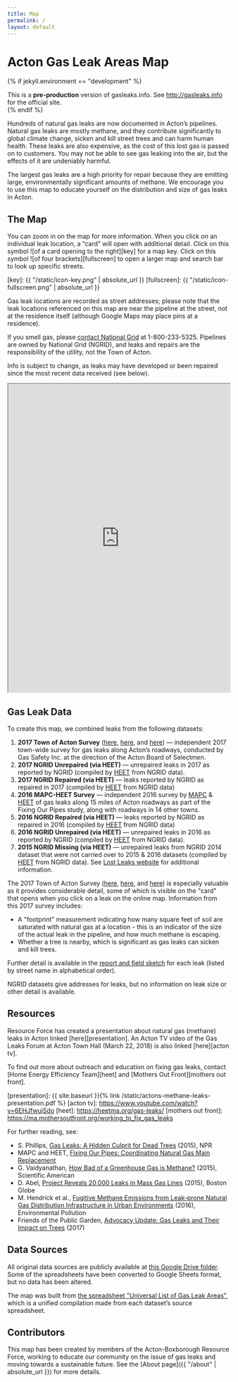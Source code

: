```yaml
---
title: Map
permalink: /
layout: default
---
```


# Acton Gas Leak Areas Map

{% if jekyll.environment == "development" %}

<div class="alert alert-danger" role="alert">
This is a <strong>pre-production</strong> version of gasleaks.info. See <a href="http://gasleaks.info">http://gasleaks.info</a> for the official site.
</div>
{% endif %}

Hundreds of natural gas leaks are now documented in Acton’s pipelines. Natural gas leaks are mostly methane, and they contribute significantly to global climate change, sicken and kill street trees and can harm human health. These leaks are also expensive, as the cost of this lost gas is passed on to customers. You may not be able to see gas leaking into the air, but the effects of it are undeniably harmful.

The largest gas leaks are a high priority for repair because they are emitting large, environmentally significant amounts of methane. We encourage you to use this map to educate yourself on the distribution and size of gas leaks in Acton.

<div markdown="1" class="p-3 text-light bg-dark rounded mb-3">

## The Map

You can zoom in on the map for more information. When you click on an individual leak location, a “card” will open with additional detail. Click on this symbol ![of a card opening to the right][key] for a map key. Click on this symbol ![of four brackets][fullscreen] to open a larger map and search bar to look up specific streets.

[key]: {{ "/static/icon-key.png" | absolute_url }}
[fullscreen]: {{ "/static/icon-fullscreen.png" | absolute_url }}

Gas leak locations are recorded as street addresses; please note that the leak locations referenced on this map are near the pipeline at the street, not at the residence itself (although Google Maps may place pins at a residence).

If you smell gas, please [contact National Grid](https://www.nationalgridus.com/MA-Home/Safety/Report-a-gas-emergency) at 1-800-233-5325. Pipelines are owned by National Grid (NGRID), and leaks and repairs are the responsibility of the utility, not the Town of Acton.

Info is subject to change, as leaks may have developed or been repaired since the most recent data received (see below).

<iframe src="https://www.google.com/maps/d/u/0/embed?mid=1EEhfSDBsQtq_CUSInLth2JPRpEh3ejaf" width="100%" height="700px" class="rounded"></iframe>
</div>

## Gas Leak Data

To create this map, we combined leaks from the following datasets:

1.  **2017 Town of Acton Survey** ([here][town of acton report], [here][town of acton data], and [here][town of acton leak reports]) — independent 2017 town-wide survey for gas leaks along Acton’s roadways, conducted by Gas Safety Inc. at the direction of the Acton Board of Selectmen.
2.  **2017 NGRID Unrepaired (via HEET)** — unrepaired leaks in 2017 as reported by NGRID (compiled by [HEET][heet squeaky leak] from NGRID data).
3.  **2017 NGRID Repaired (via HEET)** — leaks reported by NGRID as repaired in 2017 (compiled by [HEET][heet squeaky leak] from NGRID data)
4.  **2016 MAPC-HEET Survey** — independent 2016 survey by [MAPC](https://www.mapc.org/) & [HEET][heet squeaky leak] of gas leaks along 15 miles of Acton roadways as part of the Fixing Our Pipes study, along with roadways in 14 other towns.
5.  **2016 NGRID Repaired (via HEET)** — leaks reported by NGRID as repaired in 2016 (compiled by [HEET][heet squeaky leak] from NGRID data)
6.  **2016 NGRID Unrepaired (via HEET)** — unrepaired leaks in 2016 as reported by NGRID (compiled by [HEET][heet squeaky leak] from NGRID data).
7.  **2015 NGRID Missing (via HEET)** — unrepaired leaks from NGRID 2014 dataset that were not carried over to 2015 & 2016 datasets (compiled by [HEET][heet squeaky leak] from NGRID data). See [Lost Leaks website](http://lostleaks.csail.mit.edu/) for additional information.

The 2017 Town of Acton Survey ([here][town of acton report], [here][town of acton data], and [here][town of acton leak reports]) is especially valuable as it provides considerable detail, some of which is visible on the "card" that opens when you click on a leak on the online map. Information from this 2017 survey includes:

- A "footprint" measurement indicating how many square feet of soil are saturated with natural gas at a location - this is an indicator of the size of the actual leak in the pipeline, and how much methane is escaping.
- Whether a tree is nearby, which is significant as gas leaks can sicken and kill trees.

Further detail is available in the [report and field sketch][town of acton leak reports] for each leak (listed by street name in alphabetical order).

NGRID datasets give addresses for leaks, but no information on leak size or other detail is available.

[heet squeaky leak]: https://www.heetma.org/squeaky-leak/natural-gas-leaks-maps/
[town of acton report]: https://drive.google.com/open?id=0BxvhjeQ0TJG_THdnWjI3VU1KaV9CcXNyVzFXVG9sR18tT3cw
[town of acton data]: https://drive.google.com/open?id=1nV2a3OB_r-Emk_Xo2kaxILuWLnn1_I8hwTTdMgnNQ48
[town of acton leak reports]: https://drive.google.com/file/d/1ePh0lHJYezPXJf7OR0eT9iEuPEnbpcB0/view

## Resources

Resource Force has created a presentation about natural gas (methane) leaks in Acton linked [here][presentation]. An Acton TV video of the Gas Leaks Forum at Acton Town Hall (March 22, 2018) is also linked [here][acton tv].

To find out more about outreach and education on fixing gas leaks, contact [Home Energy Efficiency Team][heet] and [Mothers Out Front][mothers out front].

[presentation]: {{ site.baseurl }}{% link /static/actons-methane-leaks-presentation.pdf %}
[acton tv]: https://www.youtube.com/watch?v=6EHJfwujSdo
[heet]: https://heetma.org/gas-leaks/
[mothers out front]: https://ma.mothersoutfront.org/working_to_fix_gas_leaks

For further reading, see:

- S. Phillips, [Gas Leaks: A Hidden Culprit for Dead Trees](https://stateimpact.npr.org/pennsylvania/2015/11/27/gas-leaks-a-hidden-culprit-for-dead-trees/) (2015), NPR
- MAPC and HEET, [Fixing Our Pipes: Coordinating Natural Gas Main Replacement](http://fixourpipes.org/)
- G. Vaidyanathan, [How Bad of a Greenhouse Gas is Methane?](https://www.scientificamerican.com/article/how-bad-of-a-greenhouse-gas-is-methane/) (2015), Scientific American
- D. Abel, [Project Reveals 20,000 Leaks in Mass Gas Lines](https://www.bostonglobe.com/metro/2015/08/20/new-law-casts-light-state-natural-gas-leaks/qJJPCjRZITc5ai0JeHNOqO/story.html) (2015), Boston Globe
- M. Hendrick et al., [Fugitive Methane Emissions from Leak-prone Natural Gas Distribution Infrastructure in Urban Environments](https://www.bu.edu/ise/files/2016/08/1-s2.0-S0269749116300938-main.pdf) (2016), Environmental Pollution
- Friends of the Public Garden, [Advocacy Update: Gas Leaks and Their Impact on Trees](http://friendsofthepublicgarden.org/2017/11/16/advocacy-update-gas-leaks-and-their-impact-on-trees/) (2017)

## Data Sources

All original data sources are publicly available at [this Google Drive folder][original data sources]. Some of the spreadsheets have been converted to Google Sheets format, but no data has been altered.

The map was built from [the spreadsheet "Universal List of Gas Leak Areas"][universal list], which is a unified compilation made from each dataset’s source spreadsheet.

[original data sources]: https://drive.google.com/drive/folders/0B4AE4ExiJ9zua2gtaDVTdEpOYmc
[universal list]: https://docs.google.com/spreadsheets/d/1e88W9qygYjCi8ZELTvjaY0qYX0ZT344TDZgfmY6_Od4/edit?usp=sharing

## Contributors

This map has been created by members of the Acton-Boxborough Resource Force, working to educate our community on the issue of gas leaks and moving towards a sustainable future. See the [About page]({{ "/about" | absolute_url }}) for more details.
